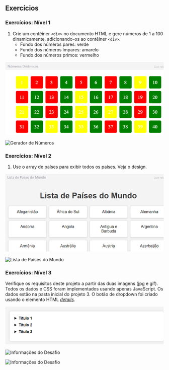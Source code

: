 ## Exercícios

### Exercícios: Nível 1

1. Crie um contêiner `<div>` no documento HTML e gere números de 1 a 100 dinamicamente, adicionando-os ao contêiner `<div>`.
   - Fundo dos números pares: verde
   - Fundo dos números ímpares: amarelo
   - Fundo dos números primos: vermelho

  <img src="./assets/imgs/image.png">

![Gerador de Números](./../images/projects/dom_min_project_day_number_generators_2.1.png)

### Exercícios: Nível 2

1. Use o array de países para exibir todos os países. Veja o design.

<img src="./assets/imgs/image-1.png">



![Lista de Países do Mundo](./../images/projects/dom_min_project_countries_aray_day_2.2.png)

### Exercícios: Nível 3

Verifique os requisitos deste projeto a partir das duas imagens (jpg e gif). Todos os dados e CSS foram implementados usando apenas JavaScript. Os dados estão na pasta inicial do projeto 3. O botão de dropdown foi criado usando o elemento HTML [*details*](https://www.w3schools.com/tags/tag_details.asp).


<img src="./assets/imgs/image-2.png">

![Informações do Desafio](./../images/projects/dom_mini_project_challenge_info_day_2.3.gif)

![Informações do Desafio](./../images/projects/dom_mini_project_challenge_info_day_2.3.png)